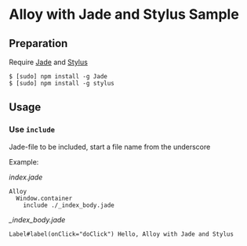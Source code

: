Alloy with Jade and Stylus Sample
=================================

Preparation
------------

Require [Jade](https://www.npmjs.com/package/jade) and [Stylus](https://www.npmjs.com/package/stylus)

```
$ [sudo] npm install -g Jade
$ [sudo] npm install -g stylus
```


Usage
-----

### Use `include`

Jade-file to be included, start a file name from the underscore


Example:

*index.jade*

```
Alloy
  Window.container
    include ./_index_body.jade
```

*\_index\_body.jade*

```
Label#label(onClick="doClick") Hello, Alloy with Jade and Stylus
```
